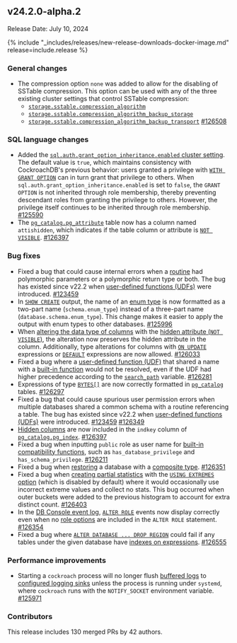 ## v24.2.0-alpha.2

Release Date: July 10, 2024

{% include "_includes/releases/new-release-downloads-docker-image.md" release=include.release %}

<h3 id="v24-2-0-alpha-2-general-changes">General changes</h3>

- The compression option `none` was added to allow for the disabling of SSTable compression. This option can be used with any of the three existing cluster settings that control SSTable compression:
  - [`storage.sstable.compression_algorithm`](/docs/v24.2/cluster-settings.md#setting-storage-sstable-compression-algorithm)
  - [`storage.sstable.compression_algorithm_backup_storage`](/docs/v24.2/cluster-settings.md#setting-storage-sstable-compression-algorithm-backup-storage)
  - [`storage.sstable.compression_algorithm_backup_transport`](/docs/v24.2/cluster-settings.md#setting-storage-sstable-compression-algorithm-backup-transport) [#126508][#126508]

<h3 id="v24-2-0-alpha-2-sql-language-changes">SQL language changes</h3>

- Added the [`sql.auth.grant_option_inheritance.enabled` cluster setting](/docs/v24.2/cluster-settings.md#setting-sql-auth-grant-option-inheritance-enabled). The default value is `true`, which maintains consistency with CockroachDB's previous behavior: users granted a privilege with [`WITH GRANT OPTION`](/docs/v24.2/grant.md) can in turn grant that privilege to others. When `sql.auth.grant_option_inheritance.enabled` is set to `false`, the `GRANT OPTION` is not inherited through role membership, thereby preventing descendant roles from granting the privilege to others. However, the privilege itself continues to be inherited through role membership. [#125590][#125590]
- The [`pg_catalog.pg_attribute`](/docs/v24.2/pg-catalog.md) table now has a column named `attishidden`, which indicates if the table column or attribute is [`NOT VISIBLE`](/docs/v24.2/create-table.md#not-visible-property). [#126397][#126397]

<h3 id="v24-2-0-alpha-2-bug-fixes">Bug fixes</h3>

- Fixed a bug that could cause internal errors when a [routine](/docs/v24.2/user-defined-functions.md) had polymorphic parameters or a polymorphic return type or both. The bug has existed since v22.2 when [user-defined functions (UDFs)](/docs/v24.2/user-defined-functions.md) were introduced. [#123459][#123459]
- In [`SHOW CREATE`](/docs/v24.2/show-create.md) output, the name of an [enum type](/docs/v24.2/enum.md) is now formatted as a two-part name (`schema.enum_type`) instead of a three-part name (`database.schema.enum_type`). This change makes it easier to apply the output with enum types to other databases. [#125996][#125996]
- When [altering the data type of columns](/docs/v24.2/alter-table.md#alter-column) with the [hidden attribute (`NOT VISIBLE`)](/docs/v24.2/create-table.md#not-visible-property), the alteration now preserves the hidden attribute in the column. Additionally, type alterations for columns with [`ON UPDATE`](/docs/v24.2/create-table.md#on-update-expressions) expressions or [`DEFAULT`](/docs/v24.2/default-value.md) expressions are now allowed. [#126033][#126033]
- Fixed a bug where a [user-defined function (UDF)](/docs/v24.2/user-defined-functions.md) that shared a name with a [built-in function](/docs/v24.2/functions-and-operators.md#built-in-functions) would not be resolved, even if the UDF had higher precedence according to the [`search_path`](/docs/v24.2/sql-name-resolution.md#search-path) variable. [#126281][#126281]
- Expressions of type [`BYTES[]`](/docs/v24.2/bytes.md) are now correctly formatted in [`pg_catalog`](/docs/v24.2/pg-catalog.md) tables. [#126297][#126297]
- Fixed a bug that could cause spurious user permission errors when multiple databases shared a common schema with a routine referencing a table. The bug has existed since v22.2 when [user-defined functions (UDFs)](/docs/v24.2/user-defined-functions.md) were introduced. [#123459][#123459] [#126349][#126349]
- [Hidden columns](/docs/v24.2/create-table.md#not-visible-property) are now included in the `indkey` column of [`pg_catalog.pg_index`](/docs/v24.2/pg-catalog.md). [#126397][#126397]
- Fixed a bug when inputting `public` role as user name for [built-in compatibility functions](/docs/v24.2/functions-and-operators.md#compatibility-functions), such as `has_database_privilege` and `has_schema_privilege`. [#126211][#126211]
- Fixed a bug when [restoring](/docs/v24.2/restore.md) a database with a [composite type](/docs/v24.2/create-type.md#create-a-composite-data-type). [#126351][#126351]
- Fixed a bug when [creating partial statistics](/docs/v24.2/create-statistics.md) with the [`USING EXTREMES` option](/docs/v24.2/sql-grammar.md#create_stats_option) (which is disabled by default) where it would occasionally use incorrect extreme values and collect no stats. This bug occurred when outer buckets were added to the previous histogram to account for extra distinct count. [#126403][#126403]
- In the [DB Console event log](/docs/v24.2/ui-overview-dashboard.md#events-panel), [`ALTER ROLE`](/docs/v24.2/alter-role.md) events now display correctly even when no [role options](/docs/v24.2/alter-role.md#role-options) are included in the `ALTER ROLE` statement. [#126354][#126354]
- Fixed a bug where [`ALTER DATABASE ... DROP REGION`](/docs/v24.2/alter-database.md#drop-region) could fail if any tables under the given database have [indexes on expressions](/docs/v24.2/expression-indexes.md). [#126555][#126555]

<h3 id="v24-2-0-alpha-2-performance-improvements">Performance improvements</h3>

- Starting a `cockroach` process will no longer flush [buffered logs](/docs/v24.2/configure-logs.md#log-buffering-for-network-sinks) to [configured logging sinks](/docs/v24.2/configure-logs.md#configure-log-sinks) unless the process is running under `systemd`, where `cockroach` runs with the `NOTIFY_SOCKET` environment variable. [#125971][#125971]

<h3 id="v24-2-0-alpha-2-contributors">Contributors</h3>

This release includes 130 merged PRs by 42 authors.

</div>

[#123459]: https://github.com/cockroachdb/cockroach/pull/123459
[#125590]: https://github.com/cockroachdb/cockroach/pull/125590
[#125648]: https://github.com/cockroachdb/cockroach/pull/125648
[#125905]: https://github.com/cockroachdb/cockroach/pull/125905
[#125971]: https://github.com/cockroachdb/cockroach/pull/125971
[#125996]: https://github.com/cockroachdb/cockroach/pull/125996
[#126033]: https://github.com/cockroachdb/cockroach/pull/126033
[#126211]: https://github.com/cockroachdb/cockroach/pull/126211
[#126270]: https://github.com/cockroachdb/cockroach/pull/126270
[#126281]: https://github.com/cockroachdb/cockroach/pull/126281
[#126297]: https://github.com/cockroachdb/cockroach/pull/126297
[#126349]: https://github.com/cockroachdb/cockroach/pull/126349
[#126351]: https://github.com/cockroachdb/cockroach/pull/126351
[#126354]: https://github.com/cockroachdb/cockroach/pull/126354
[#126368]: https://github.com/cockroachdb/cockroach/pull/126368
[#126393]: https://github.com/cockroachdb/cockroach/pull/126393
[#126397]: https://github.com/cockroachdb/cockroach/pull/126397
[#126403]: https://github.com/cockroachdb/cockroach/pull/126403
[#126508]: https://github.com/cockroachdb/cockroach/pull/126508
[#126555]: https://github.com/cockroachdb/cockroach/pull/126555
[1756b05fa]: https://github.com/cockroachdb/cockroach/commit/1756b05fa
[24f84bcb2]: https://github.com/cockroachdb/cockroach/commit/24f84bcb2
[5884ff568]: https://github.com/cockroachdb/cockroach/commit/5884ff568
[8f5537acd]: https://github.com/cockroachdb/cockroach/commit/8f5537acd
[9593896c3]: https://github.com/cockroachdb/cockroach/commit/9593896c3
[d2804f0e8]: https://github.com/cockroachdb/cockroach/commit/d2804f0e8
[efd597f49]: https://github.com/cockroachdb/cockroach/commit/efd597f49
